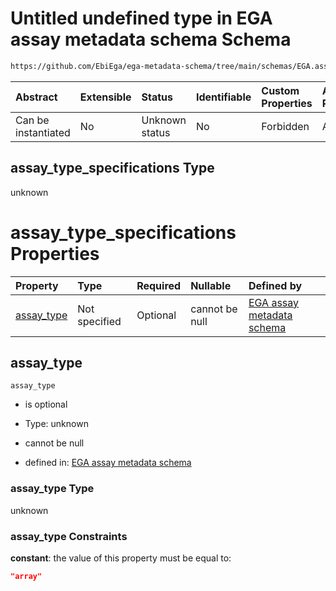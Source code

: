 # Untitled undefined type in EGA assay metadata schema Schema

```txt
https://github.com/EbiEga/ega-metadata-schema/tree/main/schemas/EGA.assay.json#/allOf/2/if/properties/assay_type_specifications
```



| Abstract            | Extensible | Status         | Identifiable | Custom Properties | Additional Properties | Access Restrictions | Defined In                                                      |
| :------------------ | :--------- | :------------- | :----------- | :---------------- | :-------------------- | :------------------ | :-------------------------------------------------------------- |
| Can be instantiated | No         | Unknown status | No           | Forbidden         | Allowed               | none                | [EGA.assay.json*](../out/EGA.assay.json "open original schema") |

## assay_type_specifications Type

unknown

# assay_type_specifications Properties

| Property                  | Type          | Required | Nullable       | Defined by                                                                                                                                                                                                                                                                                              |
| :------------------------ | :------------ | :------- | :------------- | :------------------------------------------------------------------------------------------------------------------------------------------------------------------------------------------------------------------------------------------------------------------------------------------------------ |
| [assay_type](#assay_type) | Not specified | Optional | cannot be null | [EGA assay metadata schema](ega-11-allof-allowed-filetypes-for-an-array-assay-if-properties-assay_type_specifications-properties-assay_type.md "https://github.com/EbiEga/ega-metadata-schema/tree/main/schemas/EGA.assay.json#/allOf/2/if/properties/assay_type_specifications/properties/assay_type") |

## assay_type



`assay_type`

*   is optional

*   Type: unknown

*   cannot be null

*   defined in: [EGA assay metadata schema](ega-11-allof-allowed-filetypes-for-an-array-assay-if-properties-assay_type_specifications-properties-assay_type.md "https://github.com/EbiEga/ega-metadata-schema/tree/main/schemas/EGA.assay.json#/allOf/2/if/properties/assay_type_specifications/properties/assay_type")

### assay_type Type

unknown

### assay_type Constraints

**constant**: the value of this property must be equal to:

```json
"array"
```
